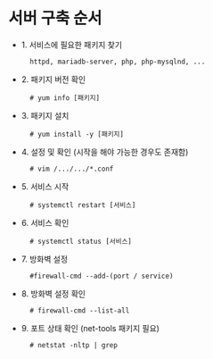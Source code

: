 # 서버 구축 순서

- 1\. 서비스에 필요한 패키지 찾기

        httpd, mariadb-server, php, php-mysqlnd, ...

- 2\. 패키지 버전 확인

        # yum info [패키지]

- 3\. 패키지 설치

        # yum install -y [패키지]

- 4\. 설정 및 확인 (시작을 해야 가능한 경우도 존재함)

        # vim /.../.../*.conf

- 5\. 서비스 시작

        # systemctl restart [서비스]

- 6\. 서비스 확인

        # systemctl status [서비스]

- 7\. 방화벽 설정

        #firewall-cmd --add-(port / service)

- 8\. 방화벽 설정 확인

        # firewall-cmd --list-all

- 9\. 포트 상태 확인 (net-tools 패키지 필요)

        # netstat -nltp | grep
